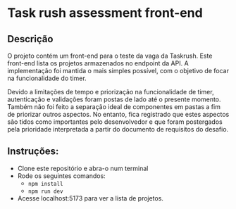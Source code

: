 # Task rush assessment front-end

## Descrição

O projeto contém um front-end para o teste da vaga da Taskrush. Este front-end lista os projetos armazenados no endpoint da API. A implementação foi mantida o mais simples possível, com o objetivo de focar na funcionalidade do timer.

Devido a limitações de tempo e priorização na funcionalidade de timer, autenticação e validações foram postas de lado até o presente momento. Também não foi feito a separação ideal de componentes em pastas a fim de priorizar outros aspectos. No entanto, fica registrado que estes aspectos são tidos como importantes pelo desenvolvedor e que
foram postergados pela prioridade interpretada a partir do documento de requisitos do desafio.

Instruções:
---
- Clone este repositório e abra-o num terminal
- Rode os seguintes comandos:
    - `npm install` 
    - `npm run dev`
- Acesse localhost:5173 para ver a lista de projetos.